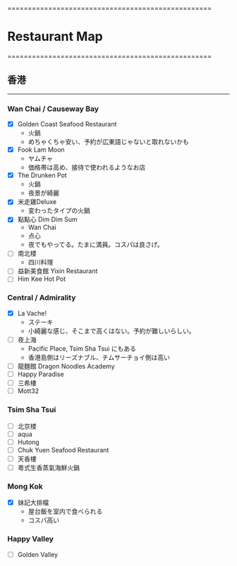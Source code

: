 ==================================================  
# Restaurant Map
==================================================  

## 香港
--------------------------------------------------
### Wan Chai / Causeway Bay
+ [x] Golden Coast Seafood Restaurant
  - 火鍋
  - めちゃくちゃ安い、予約が広東語じゃないと取れないかも
+ [x] Fook Lam Moon
  - ヤムチャ
  - 価格帯は高め、接待で使われるようなお店
+ [x] The Drunken Pot
  - 火鍋
  - 夜景が綺麗
+ [x] 米走雞Deluxe
  - 変わったタイプの火鍋
+ [x] 點點心 Dim Dim Sum
  - Wan Chai
  - 点心
  - 夜でもやってる。たまに満員。コスパは良さげ。
+ [ ] 南北楼
  - 四川料理
+ [ ] 益新美食館 Yixin Restaurant
+ [ ] Him Kee Hot Pot

### Central / Admirality
+ [x] La Vache!
  - ステーキ
  - 小綺麗な感じ、そこまで高くはない。予約が難しいらしい。
+ [ ] 夜上海
  - Pacific Place, Tsim Sha Tsui にもある
  - 香港島側はリーズナブル、チムサーチョイ側は高い
+ [ ] 龍麵館 Dragon Noodles Academy
+ [ ] Happy Paradise
+ [ ] 三希樓
+ [ ] Mott32

### Tsim Sha Tsui
+ [ ] 北京楼
+ [ ] aqua
+ [ ] Hutong
+ [ ] Chuk Yuen Seafood Restaurant
+ [ ] 天香樓
+ [ ] 粵式生香蒸氣海鮮火鍋

### Mong Kok
+ [x] 妹記大排檔
  - 屋台飯を室内で食べられる
  - コスパ高い

### Happy Valley
+ [ ] Golden Valley